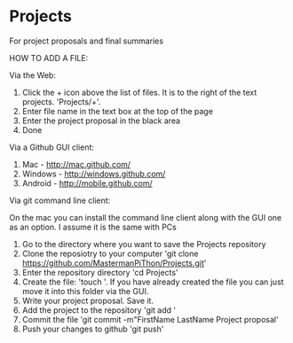 Projects
========

For project proposals and final summaries

HOW TO ADD A FILE:

Via the Web:

1. Click the + icon above the list of files.  It is to the right of the text projects. 'Projects/+'.
2. Enter file name in the text box at the top of the page
3. Enter the project proposal in the black area
4. Done

Via a Github GUI client:

1. Mac - http://mac.github.com/
2. Windows - http://windows.github.com/
3. Android - http://mobile.github.com/

Via git command line client:

On the mac you can install the command line client along with the GUI one as an option.  I assume it is the same with PCs

1. Go to the directory where you want to save the Projects repository
2. Clone the reposiotry to your computer 'git clone https://github.com/MastermanPiThon/Projects.git'
3. Enter the repository directory 'cd Projects'
4. Create the file: 'touch <fileName>'.  If you have already created the file you can just move it into this folder via the GUI.
5. Write your project proposal.  Save it.
6. Add the project to the repository 'git add <fileName>'
7. Commit the file 'git commit <fileName> -m"FirstName LastName Project proposal'
8. Push your changes to github 'git push'

